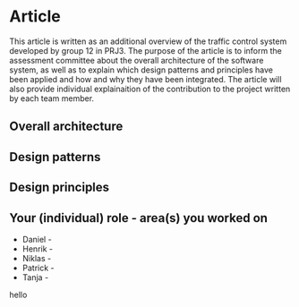 # Article

This article is written as an additional overview of the traffic control system developed by group 12 in PRJ3. 
The purpose of the article is to inform the assessment committee about the overall architecture of the software system, 
as well as to explain which design patterns and principles have been applied and how and why they have been integrated. 
The article will also provide individual explainaition of the contribution to the project written by each team member.

## Overall architecture



## Design patterns



## Design principles



## Your (individual) role - area(s) you worked on

* Daniel - 
* Henrik - 
* Niklas - 
* Patrick -
* Tanja -  

hello
